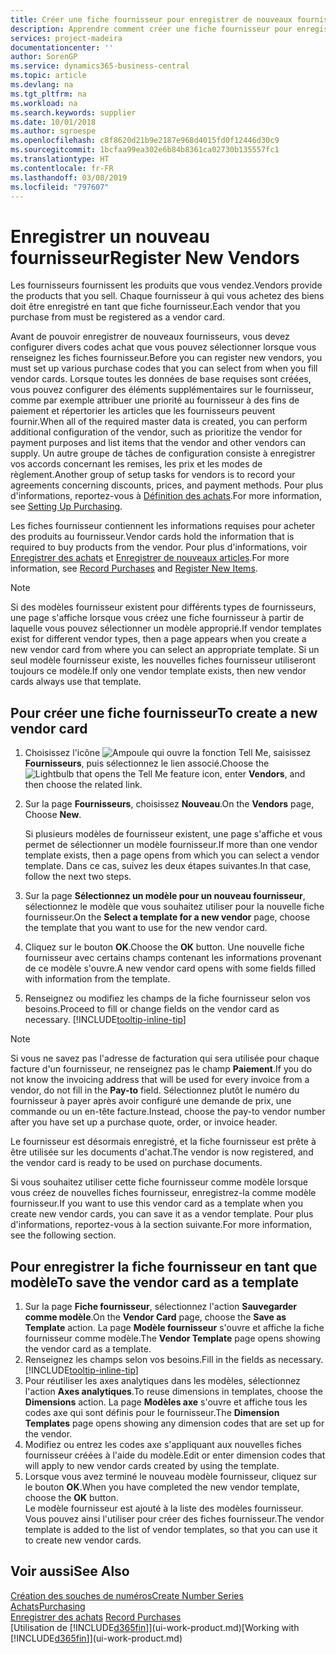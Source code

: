 ```yaml
---
title: Créer une fiche fournisseur pour enregistrer de nouveaux fournisseurs | Microsoft Docs
description: Apprendre comment créer une fiche fournisseur pour enregistrer un nouveau fournisseur.
services: project-madeira
documentationcenter: ''
author: SorenGP
ms.service: dynamics365-business-central
ms.topic: article
ms.devlang: na
ms.tgt_pltfrm: na
ms.workload: na
ms.search.keywords: supplier
ms.date: 10/01/2018
ms.author: sgroespe
ms.openlocfilehash: c8f8620d21b9e2187e968d4015fd0f12446d30c9
ms.sourcegitcommit: 1bcfaa99ea302e6b84b8361ca02730b135557fc1
ms.translationtype: HT
ms.contentlocale: fr-FR
ms.lasthandoff: 03/08/2019
ms.locfileid: "797607"
---
```

# <a name="register-new-vendors"></a><span data-ttu-id="7e534-103">Enregistrer un nouveau fournisseur</span><span class="sxs-lookup"><span data-stu-id="7e534-103">Register New Vendors</span></span>
<span data-ttu-id="7e534-104">Les fournisseurs fournissent les produits que vous vendez.</span><span class="sxs-lookup"><span data-stu-id="7e534-104">Vendors provide the products that you sell.</span></span> <span data-ttu-id="7e534-105">Chaque fournisseur à qui vous achetez des biens doit être enregistré en tant que fiche fournisseur.</span><span class="sxs-lookup"><span data-stu-id="7e534-105">Each vendor that you purchase from must be registered as a vendor card.</span></span>

<span data-ttu-id="7e534-106">Avant de pouvoir enregistrer de nouveaux fournisseurs, vous devez configurer divers codes achat que vous pouvez sélectionner lorsque vous renseignez les fiches fournisseur.</span><span class="sxs-lookup"><span data-stu-id="7e534-106">Before you can register new vendors, you must set up various purchase codes that you can select from when you fill vendor cards.</span></span> <span data-ttu-id="7e534-107">Lorsque toutes les données de base requises sont créées, vous pouvez configurer des éléments supplémentaires sur le fournisseur, comme par exemple attribuer une priorité au fournisseur à des fins de paiement et répertorier les articles que les fournisseurs peuvent fournir.</span><span class="sxs-lookup"><span data-stu-id="7e534-107">When all of the required master data is created, you can perform additional configuration of the vendor, such as prioritize the vendor for payment purposes and list items that the vendor and other vendors can supply.</span></span> <span data-ttu-id="7e534-108">Un autre groupe de tâches de configuration consiste à enregistrer vos accords concernant les remises, les prix et les modes de règlement.</span><span class="sxs-lookup"><span data-stu-id="7e534-108">Another group of setup tasks for vendors is to record your agreements concerning discounts, prices, and payment methods.</span></span> <span data-ttu-id="7e534-109">Pour plus d'informations, reportez-vous à [Définition des achats](purchasing-setup-purchasing.md).</span><span class="sxs-lookup"><span data-stu-id="7e534-109">For more information, see [Setting Up Purchasing](purchasing-setup-purchasing.md).</span></span>

<span data-ttu-id="7e534-110">Les fiches fournisseur contiennent les informations requises pour acheter des produits au fournisseur.</span><span class="sxs-lookup"><span data-stu-id="7e534-110">Vendor cards hold the information that is required to buy products from the vendor.</span></span> <span data-ttu-id="7e534-111">Pour plus d'informations, voir [Enregistrer des achats](purchasing-how-record-purchases.md) et [Enregistrer de nouveaux articles](inventory-how-register-new-items.md).</span><span class="sxs-lookup"><span data-stu-id="7e534-111">For more information, see [Record Purchases](purchasing-how-record-purchases.md) and [Register New Items](inventory-how-register-new-items.md).</span></span>

> [!NOTE]  
>   <span data-ttu-id="7e534-112">Si des modèles fournisseur existent pour différents types de fournisseurs, une page s'affiche lorsque vous créez une fiche fournisseur à partir de laquelle vous pouvez sélectionner un modèle approprié.</span><span class="sxs-lookup"><span data-stu-id="7e534-112">If vendor templates exist for different vendor types, then a page appears when you create a new vendor card from where you can select an appropriate template.</span></span> <span data-ttu-id="7e534-113">Si un seul modèle fournisseur existe, les nouvelles fiches fournisseur utiliseront toujours ce modèle.</span><span class="sxs-lookup"><span data-stu-id="7e534-113">If only one vendor template exists, then new vendor cards always use that template.</span></span>

## <a name="to-create-a-new-vendor-card"></a><span data-ttu-id="7e534-114">Pour créer une fiche fournisseur</span><span class="sxs-lookup"><span data-stu-id="7e534-114">To create a new vendor card</span></span>
1. <span data-ttu-id="7e534-115">Choisissez l'icône ![Ampoule qui ouvre la fonction Tell Me](media/ui-search/search_small.png "Dites-moi ce que vous voulez faire"), saisissez **Fournisseurs**, puis sélectionnez le lien associé.</span><span class="sxs-lookup"><span data-stu-id="7e534-115">Choose the ![Lightbulb that opens the Tell Me feature](media/ui-search/search_small.png "Tell me what you want to do") icon, enter **Vendors**, and then choose the related link.</span></span>  
2. <span data-ttu-id="7e534-116">Sur la page **Fournisseurs**, choisissez **Nouveau**.</span><span class="sxs-lookup"><span data-stu-id="7e534-116">On the **Vendors** page, Choose **New**.</span></span>

    <span data-ttu-id="7e534-117">Si plusieurs modèles de fournisseur existent, une page s'affiche et vous permet de sélectionner un modèle fournisseur.</span><span class="sxs-lookup"><span data-stu-id="7e534-117">If more than one vendor template exists, then a page opens from which you can select a vendor template.</span></span> <span data-ttu-id="7e534-118">Dans ce cas, suivez les deux étapes suivantes.</span><span class="sxs-lookup"><span data-stu-id="7e534-118">In that case, follow the next two steps.</span></span>
3. <span data-ttu-id="7e534-119">Sur la page **Sélectionnez un modèle pour un nouveau fournisseur**, sélectionnez le modèle que vous souhaitez utiliser pour la nouvelle fiche fournisseur.</span><span class="sxs-lookup"><span data-stu-id="7e534-119">On the **Select a template for a new vendor** page, choose the template that you want to use for the new vendor card.</span></span>
4. <span data-ttu-id="7e534-120">Cliquez sur le bouton **OK**.</span><span class="sxs-lookup"><span data-stu-id="7e534-120">Choose the **OK** button.</span></span> <span data-ttu-id="7e534-121">Une nouvelle fiche fournisseur avec certains champs contenant les informations provenant de ce modèle s'ouvre.</span><span class="sxs-lookup"><span data-stu-id="7e534-121">A new vendor card opens with some fields filled with information from the template.</span></span>
5. <span data-ttu-id="7e534-122">Renseignez ou modifiez les champs de la fiche fournisseur selon vos besoins.</span><span class="sxs-lookup"><span data-stu-id="7e534-122">Proceed to fill or change fields on the vendor card as necessary.</span></span> [!INCLUDE[tooltip-inline-tip](includes/tooltip-inline-tip_md.md)]

> [!NOTE]  
>   <span data-ttu-id="7e534-123">Si vous ne savez pas l'adresse de facturation qui sera utilisée pour chaque facture d'un fournisseur, ne renseignez pas le champ **Paiement**.</span><span class="sxs-lookup"><span data-stu-id="7e534-123">If you do not know the invoicing address that will be used for every invoice from a vendor, do not fill in the **Pay-to** field.</span></span> <span data-ttu-id="7e534-124">Sélectionnez plutôt le numéro du fournisseur à payer après avoir configuré une demande de prix, une commande ou un en-tête facture.</span><span class="sxs-lookup"><span data-stu-id="7e534-124">Instead, choose the pay-to vendor number after you have set up a purchase quote, order, or invoice header.</span></span>

<span data-ttu-id="7e534-125">Le fournisseur est désormais enregistré, et la fiche fournisseur est prête à être utilisée sur les documents d'achat.</span><span class="sxs-lookup"><span data-stu-id="7e534-125">The vendor is now registered, and the vendor card is ready to be used on purchase documents.</span></span>

<span data-ttu-id="7e534-126">Si vous souhaitez utiliser cette fiche fournisseur comme modèle lorsque vous créez de nouvelles fiches fournisseur, enregistrez-la comme modèle fournisseur.</span><span class="sxs-lookup"><span data-stu-id="7e534-126">If you want to use this vendor card as a template when you create new vendor cards, you can save it as a vendor template.</span></span> <span data-ttu-id="7e534-127">Pour plus d'informations, reportez-vous à la section suivante.</span><span class="sxs-lookup"><span data-stu-id="7e534-127">For more information, see the following section.</span></span>

## <a name="to-save-the-vendor-card-as-a-template"></a><span data-ttu-id="7e534-128">Pour enregistrer la fiche fournisseur en tant que modèle</span><span class="sxs-lookup"><span data-stu-id="7e534-128">To save the vendor card as a template</span></span>
1. <span data-ttu-id="7e534-129">Sur la page **Fiche fournisseur**, sélectionnez l'action **Sauvegarder comme modèle**.</span><span class="sxs-lookup"><span data-stu-id="7e534-129">On the **Vendor Card** page, choose the **Save as Template** action.</span></span> <span data-ttu-id="7e534-130">La page **Modèle fournisseur** s'ouvre et affiche la fiche fournisseur comme modèle.</span><span class="sxs-lookup"><span data-stu-id="7e534-130">The **Vendor Template** page opens showing the vendor card as a template.</span></span>
2. <span data-ttu-id="7e534-131">Renseignez les champs selon vos besoins.</span><span class="sxs-lookup"><span data-stu-id="7e534-131">Fill in the fields as necessary.</span></span> [!INCLUDE[tooltip-inline-tip](includes/tooltip-inline-tip_md.md)]
3. <span data-ttu-id="7e534-132">Pour réutiliser les axes analytiques dans les modèles, sélectionnez l'action **Axes analytiques**.</span><span class="sxs-lookup"><span data-stu-id="7e534-132">To reuse dimensions in templates, choose the **Dimensions** action.</span></span> <span data-ttu-id="7e534-133">La page **Modèles axe** s'ouvre et affiche tous les codes axe qui sont définis pour le fournisseur.</span><span class="sxs-lookup"><span data-stu-id="7e534-133">The **Dimension Templates** page opens showing any dimension codes that are set up for the vendor.</span></span>
4. <span data-ttu-id="7e534-134">Modifiez ou entrez les codes axe s'appliquant aux nouvelles fiches fournisseur créées à l'aide du modèle.</span><span class="sxs-lookup"><span data-stu-id="7e534-134">Edit or enter dimension codes that will apply to new vendor cards created by using the template.</span></span>
5. <span data-ttu-id="7e534-135">Lorsque vous avez terminé le nouveau modèle fournisseur, cliquez sur le bouton **OK**.</span><span class="sxs-lookup"><span data-stu-id="7e534-135">When you have completed the new vendor template, choose the **OK** button.</span></span>  
   <span data-ttu-id="7e534-136">Le modèle fournisseur est ajouté à la liste des modèles fournisseur. Vous pouvez ainsi l'utiliser pour créer des fiches fournisseur.</span><span class="sxs-lookup"><span data-stu-id="7e534-136">The vendor template is added to the list of vendor templates, so that you can use it to create new vendor cards.</span></span>

## <a name="see-also"></a><span data-ttu-id="7e534-137">Voir aussi</span><span class="sxs-lookup"><span data-stu-id="7e534-137">See Also</span></span>
[<span data-ttu-id="7e534-138">Création des souches de numéros</span><span class="sxs-lookup"><span data-stu-id="7e534-138">Create Number Series</span></span>](ui-create-number-series.md)  
[<span data-ttu-id="7e534-139">Achats</span><span class="sxs-lookup"><span data-stu-id="7e534-139">Purchasing</span></span>](purchasing-manage-purchasing.md)  
<span data-ttu-id="7e534-140">[Enregistrer des achats](purchasing-how-record-purchases.md) </span><span class="sxs-lookup"><span data-stu-id="7e534-140">[Record Purchases](purchasing-how-record-purchases.md) </span></span>  
<span data-ttu-id="7e534-141">[Utilisation de [!INCLUDE[d365fin](includes/d365fin_md.md)]](ui-work-product.md)</span><span class="sxs-lookup"><span data-stu-id="7e534-141">[Working with [!INCLUDE[d365fin](includes/d365fin_md.md)]](ui-work-product.md)</span></span>  
